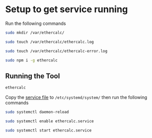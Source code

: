 # Setup to get service running

Run the following commands

```sh
sudo mkdir /var/ethercalc/

sudo touch /var/ethercalc/ethercalc.log

sudo touch /var/ethercalc/ethercalc-error.log

sudo npm i -g ethercalc
```

## Running the Tool

```sh
ethercalc
```

Copy the [service file](/ethercalc/etc/systemd/system/ethercalc.service) to ```/etc/systemd/system/``` then run the following commands

```sh
sudo systemctl daemon-reload

sudo systemctl enable ethercalc.service

sudo systemctl start ethercalc.service

```